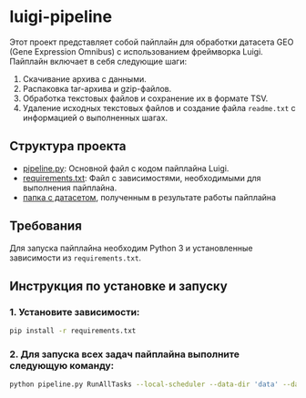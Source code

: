 # luigi-pipeline
Этот проект представляет собой пайплайн для обработки датасета GEO (Gene Expression Omnibus) с использованием фреймворка Luigi. Пайплайн включает в себя следующие шаги:

1. Скачивание архива с данными.
2. Распаковка tar-архива и gzip-файлов.
3. Обработка текстовых файлов и сохранение их в формате TSV.
4. Удаление исходных текстовых файлов и создание файла `readme.txt` с информацией о выполненных шагах.

## Структура проекта
- [pipeline.py](https://github.com/L-Gaysina/luigi-pipeline/blob/main/pipeline.py): Основной файл с кодом пайплайна Luigi.
- [requirements.txt](https://github.com/L-Gaysina/luigi-pipeline/blob/main/requirements.txt): Файл с зависимостями, необходимыми для выполнения пайплайна.
- [папка с датасетом](https://drive.google.com/drive/folders/1-q85T8bhplvA0LaGTBRAHdTZ5Rt0q_4H?usp=sharing), полученным в результате работы пайплайна

## Требования

Для запуска пайплайна необходим Python 3 и установленные зависимости из `requirements.txt`.

## Инструкция по установке и запуску

### 1. Установите зависимости:

```bash
pip install -r requirements.txt
```    

### 2. Для запуска всех задач пайплайна выполните следующую команду:

```bash
python pipeline.py RunAllTasks --local-scheduler --data-dir 'data' --dataset-series 'GSE68nnn' --dataset-name 'GSE68849'
```
